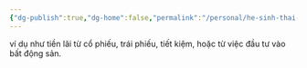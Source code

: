 ```yaml
---
{"dg-publish":true,"dg-home":false,"permalink":"/personal/he-sinh-thai-tai-chinh-gia-dinh/lai-suat-tu-dau-tu/","dgPassFrontmatter":true,"noteIcon":"","updated":"2025-01-14T22:28:24.811+07:00"}
---
```


ví dụ như tiền lãi từ cổ phiếu, trái phiếu, tiết kiệm, hoặc từ việc đầu tư vào bất động sản.